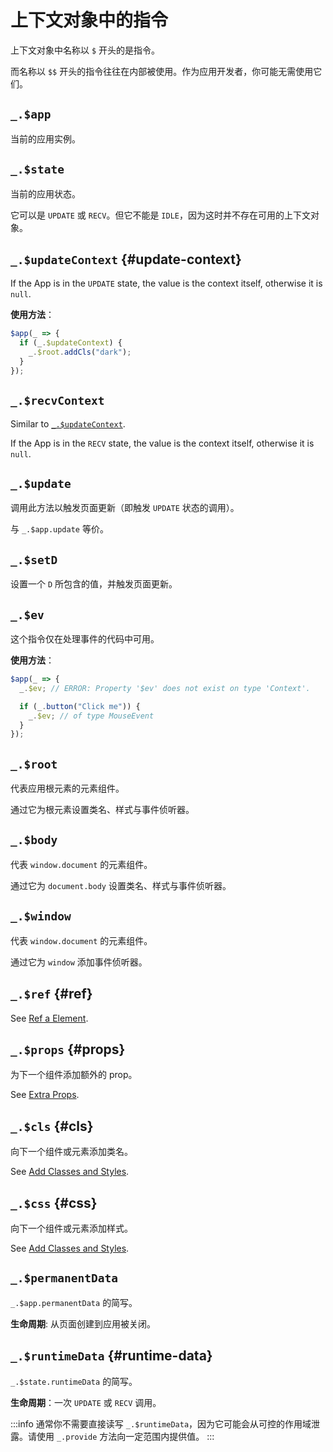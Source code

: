 # 上下文对象中的指令

上下文对象中名称以 `$` 开头的是指令。

而名称以 `$$` 开头的指令往往在内部被使用。作为应用开发者，你可能无需使用它们。

## `_.$app`

当前的应用实例。

## `_.$state`

当前的应用状态。

它可以是 `UPDATE` 或 `RECV`。但它不能是 `IDLE`，因为这时并不存在可用的上下文对象。

## `_.$updateContext` {#update-context}

If the App is in the `UPDATE` state, the value is the context itself, otherwise it is `null`.

**使用方法**：

```ts
$app(_ => {
  if (_.$updateContext) {
    _.$root.addCls("dark");
  }
});
```

## `_.$recvContext`

Similar to [`_.$updateContext`](#update-context).

If the App is in the `RECV` state, the value is the context itself, otherwise it is `null`.

## `_.$update`

调用此方法以触发页面更新（即触发 `UPDATE` 状态的调用）。

与 `_.$app.update` 等价。

## `_.$setD`

设置一个 `D` 所包含的值，并触发页面更新。

## `_.$ev`

这个指令仅在处理事件的代码中可用。

**使用方法**：

```ts
$app(_ => {
  _.$ev; // ERROR: Property '$ev' does not exist on type 'Context'.

  if (_.button("Click me")) {
    _.$ev; // of type MouseEvent
  }
});
```

## `_.$root`

代表应用根元素的元素组件。

通过它为根元素设置类名、样式与事件侦听器。

## `_.$body`

代表 `window.document` 的元素组件。

通过它为 `document.body` 设置类名、样式与事件侦听器。

## `_.$window`

代表 `window.document` 的元素组件。

通过它为 `window` 添加事件侦听器。

## `_.$ref` {#ref}

See [Ref a Element](../essentials/lowlevel#ref-element).

## `_.$props` {#props}

为下一个组件添加额外的 prop。

See [Extra Props](../essentials/component#extra-props).

## `_.$cls` {#cls}

向下一个组件或元素添加类名。

See [Add Classes and Styles](../essentials/rendering-basics#add-classes-and-styles).

## `_.$css` {#css}

向下一个组件或元素添加样式。

See [Add Classes and Styles](../essentials/rendering-basics#add-classes-and-styles).

## `_.$permanentData`

`_.$app.permanentData` 的简写。

**生命周期**: 从页面创建到应用被关闭。

## `_.$runtimeData` {#runtime-data}

`_.$state.runtimeData` 的简写。

**生命周期**：一次 `UPDATE` 或 `RECV` 调用。

:::info
通常你不需要直接读写 `_.$runtimeData`，因为它可能会从可控的作用域泄露。请使用 `_.provide` 方法向一定范围内提供值。
:::
